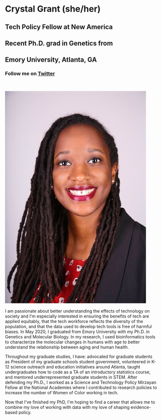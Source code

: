 # **Crystal Grant (she/her)**
## Tech Policy Fellow at New America
## Recent Ph.D. grad in Genetics from
## Emory University, Atlanta, GA
### Follow me on [Twitter](http://twitter.com/itscrystalgrant)

&nbsp;

![](headshot.JPG)

I am passionate about better understanding the effects of technology on society and I'm especially interested in ensuring the benefits of tech are applied equitably, that the tech workforce reflects the diversity of the population, and that the data used to develop tech tools is free of harmful biases. In May 2020, I graduated from Emory University with my Ph.D. in Genetics and Molecular Biology. In my research, I used bioinformatics tools to characterize the molecular changes in humans with age to better understand the relationship between aging and human health.

Throughout my graduate studies, I have: advocated for graduate students as President of my graduate schools student government, volunteered in K-12 science outreach and education initiatives around Atlanta, taught undergraduates how to code as a TA of an introductory statistics course, and mentored underrepresented graduate students in STEM. After defending my Ph.D., I worked as a Science and Technology Policy Mirzayan Fellow at the National Academies where I contributed to research policies to increase the number of Women of Color working in tech.

Now that I've finished my PhD, I'm hoping to find a career that allows me to combine my love of working with data with my love of shaping evidence-based policy.
